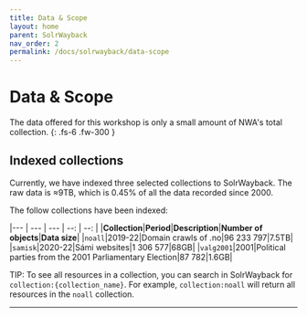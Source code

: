 ```yaml
---
title: Data & Scope
layout: home
parent: SolrWayback
nav_order: 2
permalink: /docs/solrwayback/data-scope
---
```


# Data & Scope

The data offered for this workshop is only a small amount of NWA's total collection.
{: .fs-6 .fw-300 }

## Indexed collections
Currently, we have indexed three selected collections to SolrWayback. The raw data is ≈9TB, which is 0.45% of all the data recorded since 2000.

The follow collections have been indexed:

|--- | --- | --- | --: | --: |
|**Collection**|**Period**|**Description**|**Number of objects**|**Data size**|
|`noall`|2019-22|Domain crawls of .no|96 233 797|7.5TB|
|`samisk`|2020-22|Sámi websites|1 306 577|68GB|
|`valg2001`|2001|Political parties from the 2001 Parliamentary Election|87 782|1.6GB|


TIP: To see all resources in a collection, you can search in SolrWayback for `collection:{collection_name}`. For example, `collection:noall` will return all resources in the `noall` collection.

----

[^1]: SolrWayback is open source and available through [GitHub](https://github.com/netarchivesuite/solrwayback/).